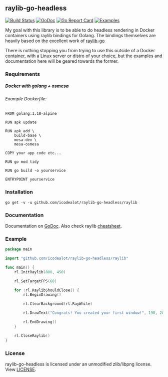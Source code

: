 ## raylib-go-headless
[![Build Status](https://github.com/icodealot/raylib-go-headless/actions/workflows/build.yml/badge.svg)](https://github.com/icodealot/raylib-go-headless/actions)
[![GoDoc](https://godoc.org/github.com/icodealot/raylib-go-headless/raylib?status.svg)](https://godoc.org/github.com/icodealot/raylib-go-headless/raylib)
[![Go Report Card](https://goreportcard.com/badge/github.com/icodealot/raylib-go)](https://goreportcard.com/report/github.com/icodealot/raylib-go-headless)
[![Examples](https://img.shields.io/badge/learn%20by-examples-0077b3.svg?style=flat-square)](https://github.com/icodealot/raylib-go-headless/tree/master/examples)

My goal with this library is to be able to do headless rendering in Docker containers using raylib bindings for Golang. The bindings themselves are heavily based on the excellent work of [raylib-go](https://github.com/gen2brain/raylib-go)

There is nothing stopping you from trying to use this outside of a Docker container, with a Linux server or distro of your choice, but the examples and documentation here will be geared towards the former. 

### Requirements

##### Docker with golang + osmesa

###### Example Dockerfile: 
    
	FROM golang:1.18-alpine
  
    RUN apk update

	RUN apk add \
        build-base \
        mesa-dev \
        mesa-osmesa

    COPY your app code etc...

	RUN go mod tidy

	RUN go build -o yourservice

	ENTRYPOINT yourservice


### Installation

    go get -v -u github.com/icodealot/raylib-go-headless/raylib

### Documentation

Documentation on [GoDoc](https://godoc.org/github.com/icodealot/raylib-go-headless/raylib). Also check raylib [cheatsheet](http://www.raylib.com/cheatsheet/cheatsheet.html).

### Example

```go
package main

import "github.com/icodealot/raylib-go-headless/raylib"

func main() {
	rl.InitRaylib(800, 450)

	rl.SetTargetFPS(60)

	for !rl.RaylibShouldClose() {
		rl.BeginDrawing()

		rl.ClearBackground(rl.RayWhite)

		rl.DrawText("Congrats! You created your first window!", 190, 200, 20, rl.LightGray)

		rl.EndDrawing()
	}

	rl.CloseRaylib()
}
```

### License

raylib-go-headless is licensed under an unmodified zlib/libpng license. View [LICENSE](https://github.com/icodealot/raylib-go-headless/blob/master/LICENSE).
